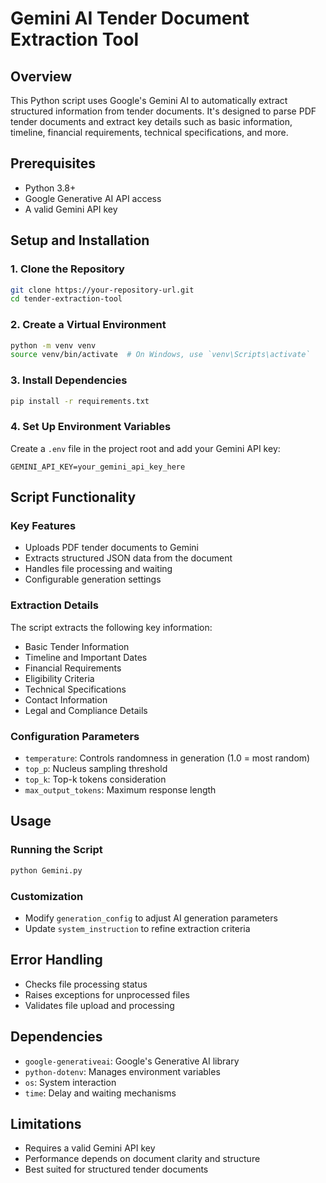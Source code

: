 # Gemini AI Tender Document Extraction Tool

## Overview
This Python script uses Google's Gemini AI to automatically extract structured information from tender documents. It's designed to parse PDF tender documents and extract key details such as basic information, timeline, financial requirements, technical specifications, and more.

## Prerequisites
- Python 3.8+
- Google Generative AI API access
- A valid Gemini API key

## Setup and Installation

### 1. Clone the Repository
```bash
git clone https://your-repository-url.git
cd tender-extraction-tool
```

### 2. Create a Virtual Environment
```bash
python -m venv venv
source venv/bin/activate  # On Windows, use `venv\Scripts\activate`
```

### 3. Install Dependencies
```bash
pip install -r requirements.txt
```

### 4. Set Up Environment Variables
Create a `.env` file in the project root and add your Gemini API key:
```
GEMINI_API_KEY=your_gemini_api_key_here
```

## Script Functionality

### Key Features
- Uploads PDF tender documents to Gemini
- Extracts structured JSON data from the document
- Handles file processing and waiting
- Configurable generation settings

### Extraction Details
The script extracts the following key information:
- Basic Tender Information
- Timeline and Important Dates
- Financial Requirements
- Eligibility Criteria
- Technical Specifications
- Contact Information
- Legal and Compliance Details

### Configuration Parameters
- `temperature`: Controls randomness in generation (1.0 = most random)
- `top_p`: Nucleus sampling threshold
- `top_k`: Top-k tokens consideration
- `max_output_tokens`: Maximum response length

## Usage

### Running the Script
```bash
python Gemini.py
```

### Customization
- Modify `generation_config` to adjust AI generation parameters
- Update `system_instruction` to refine extraction criteria

## Error Handling
- Checks file processing status
- Raises exceptions for unprocessed files
- Validates file upload and processing

## Dependencies
- `google-generativeai`: Google's Generative AI library
- `python-dotenv`: Manages environment variables
- `os`: System interaction
- `time`: Delay and waiting mechanisms

## Limitations
- Requires a valid Gemini API key
- Performance depends on document clarity and structure
- Best suited for structured tender documents
